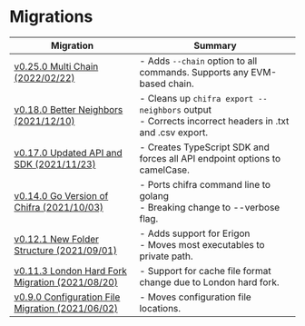 # Migrations

| Migration                                                                                                                                             | Summary                                                                                                   |
| ----------------------------------------------------------------------------------------------------------------------------------------------------- | --------------------------------------------------------------------------------------------------------- |
| [v0.25.0 Multi Chain (2022/02/22)](https://github.com/TrueBlocks/trueblocks-core/blob/develop/src/other/migrations/README-v0.25.0.md)                 | - Adds `--chain` option to all commands. Supports any EVM-based chain.                                    |
| [v0.18.0 Better Neighbors (2021/12/10)](https://github.com/TrueBlocks/trueblocks-core/blob/develop/src/other/migrations/README-v0.18.0.md)            | - Cleans up `chifra export --neighbors` output<br />- Corrects incorrect headers in .txt and .csv export. |
| [v0.17.0 Updated API and SDK (2021/11/23)](https://github.com/TrueBlocks/trueblocks-core/blob/develop/src/other/migrations/README-v0.17.0.md)         | - Creates TypeScript SDK and forces all API endpoint options to camelCase.                                |
| [v0.14.0 Go Version of Chifra (2021/10/03)](https://github.com/TrueBlocks/trueblocks-core/blob/develop/src/other/migrations/README-v0.14.0.md)        | - Ports chifra command line to golang<br />- Breaking change to --verbose flag.                           |
| [v0.12.1 New Folder Structure (2021/09/01)](https://github.com/TrueBlocks/trueblocks-core/blob/develop/src/other/migrations/README-v0.12.1.md)        | - Adds support for Erigon<br />- Moves most executables to private path.                                  |
| [v0.11.3 London Hard Fork Migration (2021/08/20)](https://github.com/TrueBlocks/trueblocks-core/blob/develop/src/other/migrations/README-v0.11.3.md)  | - Support for cache file format change due to London hard fork.                                           |
| [v0.9.0 Configuration File Migration (2021/06/02)](https://github.com/TrueBlocks/trueblocks-core/blob/develop/src/other/migrations/README-v0.09.0.md) | - Moves configuration file locations.                                                                     |
